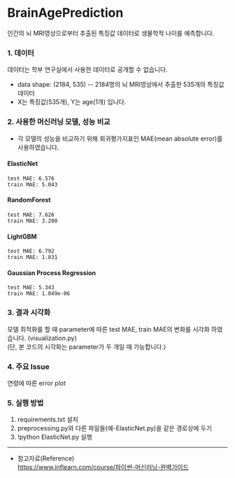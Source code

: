 # BrainAgePrediction
인간의 뇌 MRI영상으로부터 추출된 특징값 데이터로 생물학적 나이를 예측합니다.

### 1. 데이터
데이터는 학부 연구실에서 사용한 데이터로 공개할 수 없습니다.  
- data shape: (2184, 535)   --   2184명의 뇌 MRI영상에서 추출한 535개의 특징값 데이터
- X는 특징값(535개), Y는 age(1개) 입니다.

### 2. 사용한 머신러닝 모델, 성능 비교
* 각 모델의 성능을 비교하기 위해 회귀평가지표인 MAE(mean absolute error)를 사용하였습니다.  
#### ElasticNet
    test MAE: 6.576
    train MAE: 5.043

#### RandomForest
    test MAE: 7.626
    train MAE: 3.200
    
#### LightGBM
    test MAE: 6.792
    train MAE: 1.831
    
#### Gaussian Process Regression
    test MAE: 5.343
    train MAE: 1.049e-06

### 3. 결과 시각화
모델 최적화를 할 때 parameter에 따른 test MAE, train MAE의 변화를 시각화 하였습니다. (visualization.py)  
(단, 본 코드의 시각화는 parameter가 두 개일 때 가능합니다.)


### 4. 주요 Issue
연령에 따른 error plot

### 5. 실행 방법
1) requirements.txt 설치
2) preprocessing.py와 다른 파일들(예-ElasticNet.py)을 같은 경로상에 두기
3) !python ElasticNet.py 실행



* * *
- 참고자료(Reference)  
    https://www.inflearn.com/course/파이썬-머신러닝-완벽가이드
